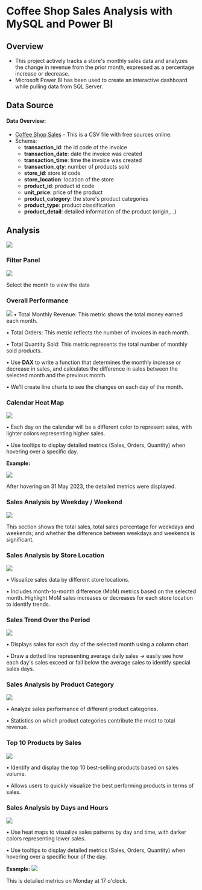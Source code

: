 # **Coffee Shop Sales Analysis with MySQL and Power BI**

## **Overview**
- This project actively tracks a store's monthly sales data and analyzes the change in revenue from the prior month, expressed as a percentage increase or decrease. 
- Microsoft Power BI has been used to create an interactive dashboard while pulling data from SQL Server.

## **Data Source**
#### Data Overview:
- [Coffee Shop Sales](https://docs.google.com/spreadsheets/d/19KgEh7QVbczZhUhIc2ulb9Y1LWNc2NGE/edit?usp=drive_link) - This is a CSV file with free sources online.
- Schema:
  - **transaction_id**: the id code of the invoice
  - **transaction_date**: date the invoice was created
  - **transaction_time**: time the invoice was created
  - **transaction_qty**: number of products sold
  - **store_id**: store id code
  - **store_location**: location of the store
  - **product_id**: product id code
  - **unit_price**: price of the product
  - **product_category**: the store's product categories
  - **product_type**: product classification
  - **product_detail**: detailed information of the product (origin,...)

## **Analysis**
![](/Coffee_Shop_Sales_Dashboard/Dashboard%20Screenshot%20&%20Feature/dashboard.jpg)

### **Filter Panel**
![](/Coffee_Shop_Sales_Dashboard/Dashboard%20Screenshot%20&%20Feature/filter%20panel.jpg)

Select the month to view the data

### **Overall Performance**
![](/Coffee_Shop_Sales_Dashboard/Dashboard%20Screenshot%20&%20Feature/overall%20performance.jpg)
• Total Monthly Revenue: This metric shows the total money earned each month.

• Total Orders: This metric reflects the number of invoices in each month.

• Total Quantity Sold: This metric represents the total number of monthly sold products.

• Use **DAX** to write a function that determines the monthly increase or decrease in sales, and calculates the difference in sales between the selected month and the previous month.

• We'll create line charts to see the changes on each day of the month.

### **Calendar Heat Map**
![](/Coffee_Shop_Sales_Dashboard/Dashboard%20Screenshot%20&%20Feature/calendar%20heat%20map.jpg)

• Each day on the calendar will be a different color to represent sales, with lighter colors representing higher sales.

• Use tooltips to display detailed metrics (Sales, Orders, Quantity) when hovering over a specific day.

**Example:**

![](/Coffee_Shop_Sales_Dashboard/Dashboard%20Screenshot%20&%20Feature/tooltip1.jpg)

After hovering on 31 May 2023, the detailed metrics were displayed.

### **Sales Analysis by Weekday / Weekend**
![](/Coffee_Shop_Sales_Dashboard/Dashboard%20Screenshot%20&%20Feature/weekend%20weekday%20sale.jpg)

This section shows the total sales, total sales percentage for weekdays and weekends; and whether the difference between weekdays and weekends is significant.

### **Sales Analysis by Store Location**
![](/Coffee_Shop_Sales_Dashboard/Dashboard%20Screenshot%20&%20Feature/store%20location%20sale.jpg)

• Visualize sales data by different store locations.

• Includes month-to-month difference (MoM) metrics based on the selected month. Highlight MoM sales increases or decreases for each store location to identify trends.

### **Sales Trend Over the Period**
![](/Coffee_Shop_Sales_Dashboard/Dashboard%20Screenshot%20&%20Feature/sale%20trend.jpg)

• Displays sales for each day of the selected month using a column chart.

• Draw a dotted line representing average daily sales -> easily see how each day's sales exceed or fall below the average sales to identify special sales days.

### **Sales Analysis by Product Category**
![](/Coffee_Shop_Sales_Dashboard/Dashboard%20Screenshot%20&%20Feature/product%20category%20sale.jpg)

• Analyze sales performance of different product categories.

• Statistics on which product categories contribute the most to total revenue.

### **Top 10 Products by Sales**
![](/Coffee_Shop_Sales_Dashboard/Dashboard%20Screenshot%20&%20Feature/top%2010%20sales.jpg)

• Identify and display the top 10 best-selling products based on sales volume.

• Allows users to quickly visualize the best performing products in terms of sales.

### **Sales Analysis by Days and Hours**
![](/Coffee_Shop_Sales_Dashboard/Dashboard%20Screenshot%20&%20Feature/day%20and%20hour%20sale.jpg)

• Use heat maps to visualize sales patterns by day and time, with darker colors representing lower sales.

• Use tooltips to display detailed metrics (Sales, Orders, Quantity) when hovering over a specific hour of the day.

**Example:**
![](/Coffee_Shop_Sales_Dashboard/Dashboard%20Screenshot%20&%20Feature/tooltip2.jpg)

This is detailed metrics on Monday at 17 o'clock.

